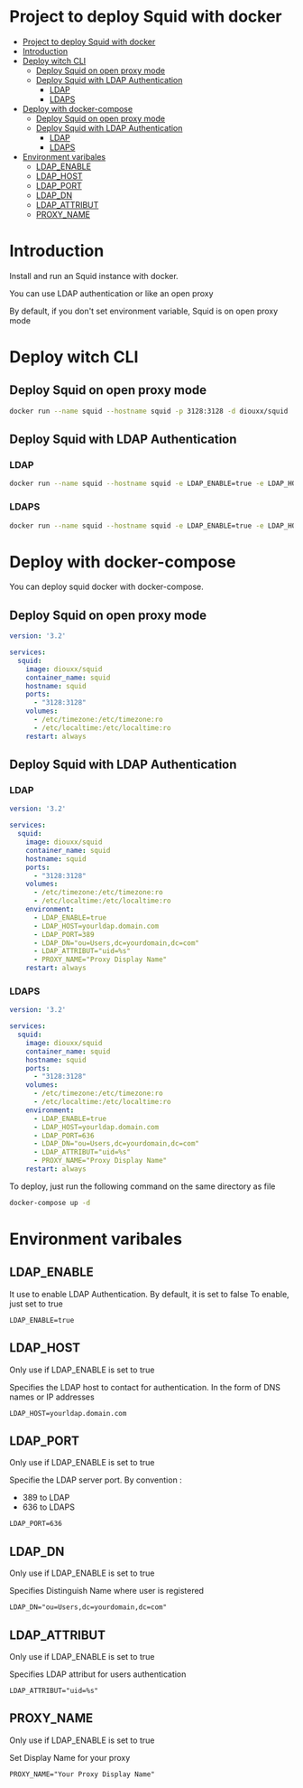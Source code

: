 # Project to deploy Squid with docker

- [Project to deploy Squid with docker](#project-to-deploy-squid-with-docker)
- [Introduction](#introduction)
- [Deploy witch CLI](#deploy-witch-cli)
  - [Deploy Squid on open proxy mode](#deploy-squid-on-open-proxy-mode)
  - [Deploy Squid with LDAP Authentication](#deploy-squid-with-ldap-authentication)
    - [LDAP](#ldap)
    - [LDAPS](#ldaps)
- [Deploy with docker-compose](#deploy-with-docker-compose)
  - [Deploy Squid on open proxy mode](#deploy-squid-on-open-proxy-mode-1)
  - [Deploy Squid with LDAP Authentication](#deploy-squid-with-ldap-authentication-1)
    - [LDAP](#ldap-1)
    - [LDAPS](#ldaps-1)
- [Environment varibales](#environment-varibales)
  - [LDAP_ENABLE](#ldapenable)
  - [LDAP_HOST](#ldaphost)
  - [LDAP_PORT](#ldapport)
  - [LDAP_DN](#ldapdn)
  - [LDAP_ATTRIBUT](#ldapattribut)
  - [PROXY_NAME](#proxyname)

# Introduction

Install and run an Squid instance with docker.

You can use LDAP authentication or like an open proxy

By default, if you don't set environment variable, Squid is on open proxy mode

# Deploy witch CLI

## Deploy Squid on open proxy mode

```sh
docker run --name squid --hostname squid -p 3128:3128 -d diouxx/squid
```

## Deploy Squid with LDAP Authentication
### LDAP

```sh
docker run --name squid --hostname squid -e LDAP_ENABLE=true -e LDAP_HOST=yourldap.domain.com -e LDAP_PORT=389 -e LDAP_DN="ou=Users,dc=yourdomain,dc=com" -e LDAP_ATTRIBUT="uid=%s" -e PROXY_NAME="Proxy Display Name" -p 3128:3128 -d diouxx/squid
```

### LDAPS

```sh
docker run --name squid --hostname squid -e LDAP_ENABLE=true -e LDAP_HOST=yourldap.domain.com -e LDAP_PORT=636 -e LDAP_DN="ou=Users,dc=yourdomain,dc=com" -e LDAP_ATTRIBUT="uid=%s" -e PROXY_NAME="Proxy Display Name" -p 3128:3128 -d diouxx/squid
```

# Deploy with docker-compose

You can deploy squid docker with docker-compose.

## Deploy Squid on open proxy mode

```yaml
version: '3.2'

services: 
  squid:
    image: diouxx/squid
    container_name: squid
    hostname: squid
    ports:
      - "3128:3128"
    volumes:
      - /etc/timezone:/etc/timezone:ro
      - /etc/localtime:/etc/localtime:ro
    restart: always
```

## Deploy Squid with LDAP Authentication
### LDAP

```yaml
version: '3.2'

services: 
  squid:
    image: diouxx/squid
    container_name: squid
    hostname: squid
    ports:
      - "3128:3128"
    volumes:
      - /etc/timezone:/etc/timezone:ro
      - /etc/localtime:/etc/localtime:ro
    environment: 
      - LDAP_ENABLE=true
      - LDAP_HOST=yourldap.domain.com
      - LDAP_PORT=389
      - LDAP_DN="ou=Users,dc=yourdomain,dc=com"
      - LDAP_ATTRIBUT="uid=%s"
      - PROXY_NAME="Proxy Display Name"
    restart: always
```

### LDAPS

```yaml
version: '3.2'

services: 
  squid:
    image: diouxx/squid
    container_name: squid
    hostname: squid
    ports:
      - "3128:3128"
    volumes:
      - /etc/timezone:/etc/timezone:ro
      - /etc/localtime:/etc/localtime:ro
    environment: 
      - LDAP_ENABLE=true
      - LDAP_HOST=yourldap.domain.com
      - LDAP_PORT=636
      - LDAP_DN="ou=Users,dc=yourdomain,dc=com"
      - LDAP_ATTRIBUT="uid=%s"
      - PROXY_NAME="Proxy Display Name"
    restart: always
```

To deploy, just run the following command on the same directory as file

```sh
docker-compose up -d
```

# Environment varibales

## LDAP_ENABLE

It use to enable LDAP Authentication. By default, it is set to false
To enable, just set to true

```
LDAP_ENABLE=true
```

## LDAP_HOST

Only use if LDAP_ENABLE is set to true

Specifies the LDAP host to contact for authentication.
In the form of DNS names or IP addresses

```
LDAP_HOST=yourldap.domain.com
```

## LDAP_PORT

Only use if LDAP_ENABLE is set to true

Specifie the LDAP server port.
By convention :
* 389 to LDAP
* 636 to LDAPS

```
LDAP_PORT=636
```

## LDAP_DN

Only use if LDAP_ENABLE is set to true

Specifies Distinguish Name where user is registered

```
LDAP_DN="ou=Users,dc=yourdomain,dc=com"
```

## LDAP_ATTRIBUT

Only use if LDAP_ENABLE is set to true

Specifies LDAP attribut for users authentication

```
LDAP_ATTRIBUT="uid=%s"
```

## PROXY_NAME

Only use if LDAP_ENABLE is set to true

Set Display Name for your proxy

```
PROXY_NAME="Your Proxy Display Name"
```
